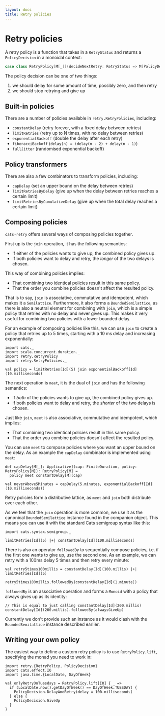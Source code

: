 ```yaml
---
layout: docs
title: Retry policies
---
```


# Retry policies

A retry policy is a function that takes in a `RetryStatus` and returns a
`PolicyDecision` in a monoidal context:

```scala
case class RetryPolicy[M[_]](decideNextRetry: RetryStatus => M[PolicyDecision])
```

The policy decision can be one of two things:

1. we should delay for some amount of time, possibly zero, and then retry
2. we should stop retrying and give up

## Built-in policies

There are a number of policies available in `retry.RetryPolicies`, including:

* `constantDelay` (retry forever, with a fixed delay between retries)
* `limitRetries` (retry up to N times, with no delay between retries)
* `exponentialBackoff` (double the delay after each retry)
* `fibonacciBackoff` (`delay(n) = (delay(n - 2) + delay(n - 1)`)
* `fullJitter` (randomised exponential backoff)

## Policy transformers

There are also a few combinators to transform policies, including:

* `capDelay` (set an upper bound on the delay between retries)
* `limitRetriesByDelay` (give up when the delay between retries reaches a
  certain limit)
* `limitRetriesByCumulativeDelay` (give up when the total delay reaches a
  certain limit)

## Composing policies

`cats-retry` offers several ways of composing policies together.

First up is the `join` operation, it has the following semantics:

* If either of the policies wants to give up, the combined policy gives up.
* If both policies want to delay and retry, the *longer* of the two delays is
  chosen.

This way of combining policies implies:

* That combining two identical policies result in this same policy.
* That the order you combine policies doesn't affect the resulted policy.

That is to say, `join` is associative, commutative and idempotent, which makes it a `Semilattice`.
Furthermore, it also forms a `BoundedSemilattice`, as there is also a neutral element for combining with `join`, which is a simple policy that retries with no delay and never gives up.
This makes it very useful for combining two policies with a lower bounded delay.

For an example of composing policies like this, we can use `join` to create a policy that retries up to 5 times, starting with a 10 ms delay and increasing
exponentially:

```tut:book
import cats._
import scala.concurrent.duration._
import retry.RetryPolicy
import retry.RetryPolicies._

val policy = limitRetries[Id](5) join exponentialBackoff[Id](10.milliseconds)
```

The next operation is `meet`, it is the dual of `join` and has the following semantics:

* If *both* of the policies wants to give up, the combined policy gives up.
* If both policies want to delay and retry, the *shorter* of the two delays is
  chosen.

Just like `join`, `meet` is also associative, commutative and idempotent, which implies:

* That combining two identical policies result in this same policy.
* That the order you combine policies doesn't affect the resulted policy.

You can use `meet` to compose policies where you want an upper bound on the delay.
As an example the `capDelay` combinator is implemented using `meet`:

```tut:book
def capDelay[M[_]: Applicative](cap: FiniteDuration, policy: RetryPolicy[M]): RetryPolicy[M] =
  policy meet constantDelay[M](cap)

val neverAbove5Minutes = capDelay(5.minutes, exponentialBackoff[Id](10.milliseconds))
```

Retry policies form a distributive lattice, as `meet` and `join` both distribute over each other.

As we feel that the `join` operation is more common,
we use it as the canonical `BoundedSemilattice` instance found in the companion object.
This means you can use it with the standard Cats semigroup syntax like this:

```tut:book
import cats.syntax.semigroup._

limitRetries[Id](5) |+| constantDelay[Id](100.milliseconds)
```

There is also an operator `followedBy` to sequentially compose policies, i.e. if the first one wants to give up, use the second one.
As an example, we can retry with a 100ms delay 5 times and then retry every minute:

```tut:book
val retry5times100millis = constantDelay[Id](100.millis) |+| limitRetries[Id](5)

retry5times100millis.followedBy(constantDelay[Id](1.minute))
```

`followedBy` is an associative operation and forms a `Monoid` with a policy that always gives up as its identity:

```tut:book
// This is equal to just calling constantDelay[Id](200.millis)
constantDelay[Id](200.millis).followedBy(alwaysGiveUp)
```

Currently we don't provide such an instance as it would clash with the `BoundedSemilattice` instance described earlier.


## Writing your own policy

The easiest way to define a custom retry policy is to use `RetryPolicy.lift`,
specifying the monad you need to work in:

```tut:book
import retry.{RetryPolicy, PolicyDecision}
import cats.effect.IO
import java.time.{LocalDate, DayOfWeek}

val onlyRetryOnTuesdays = RetryPolicy.lift[IO] { _ =>
  if (LocalDate.now().getDayOfWeek() == DayOfWeek.TUESDAY) {
    PolicyDecision.DelayAndRetry(delay = 100.milliseconds)
  } else {
    PolicyDecision.GiveUp
  }
}
```
